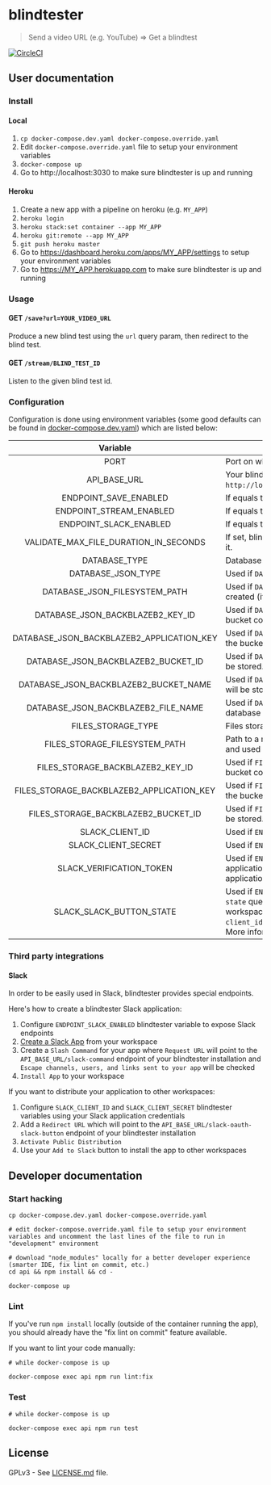 # blindtester

> Send a video URL (e.g. YouTube) => Get a blindtest

[![CircleCI](https://circleci.com/gh/Oliboy50/blindtester.svg?style=svg)](https://circleci.com/gh/Oliboy50/blindtester)

## User documentation

### Install

#### Local

1. `cp docker-compose.dev.yaml docker-compose.override.yaml`
1. Edit `docker-compose.override.yaml` file to setup your environment variables
1. `docker-compose up`
1. Go to http://localhost:3030 to make sure blindtester is up and running

#### Heroku

1. Create a new app with a pipeline on heroku (e.g. `MY_APP`)
1. `heroku login`
1. `heroku stack:set container --app MY_APP`
1. `heroku git:remote --app MY_APP`
1. `git push heroku master`
1. Go to https://dashboard.heroku.com/apps/MY_APP/settings to setup your environment variables
1. Go to https://MY_APP.herokuapp.com to make sure blindtester is up and running

### Usage

#### GET `/save?url=YOUR_VIDEO_URL`

Produce a new blind test using the `url` query param, then redirect to the blind test.

#### GET `/stream/BLIND_TEST_ID`

Listen to the given blind test id.

### Configuration

Configuration is done using environment variables (some good defaults can be found in [docker-compose.dev.yaml](docker-compose.dev.yaml)) which are listed below:

| Variable    | Description |
|:-----------:|-------------|
| PORT | Port on which the web server will listen (default value is `3030`) |
| API_BASE_URL | Your blindtester installation base URL used to programmatically build links (example: `http://localhost:3030`) |
| ENDPOINT_SAVE_ENABLED | If equals to `true`, the API will expose the `save` endpoint |
| ENDPOINT_STREAM_ENABLED | If equals to `true`, the API will expose the `stream` endpoint |
| ENDPOINT_SLACK_ENABLED | If equals to `true`, the API will expose special endpoints to be compatible with Slack. |
| VALIDATE_MAX_FILE_DURATION_IN_SECONDS | If set, blindtester will make sure the file duration is less than this limit before downloading it. |
| DATABASE_TYPE | Database type. Could be one of `json` (will store application data in a JSON object). |
| DATABASE_JSON_TYPE | Used if `DATABASE_TYPE` is `json`. Could be one of `filesystem` |
| DATABASE_JSON_FILESYSTEM_PATH | Used if `DATABASE_JSON_TYPE` is `filesystem`. Path to a readable/writable file which will be created (if it does not already exist) and used as database. |
| DATABASE_JSON_BACKBLAZEB2_KEY_ID | Used if `DATABASE_JSON_TYPE` is `backblazeb2`. Backblaze B2 key ID used to access the bucket containing the database. More information: [b2_authorize_account](https://www.backblaze.com/b2/docs/b2_authorize_account.html) |
| DATABASE_JSON_BACKBLAZEB2_APPLICATION_KEY | Used if `DATABASE_JSON_TYPE` is `backblazeb2`. Backblaze B2 application key used to access the bucket containing the database. More information: [b2_authorize_account](https://www.backblaze.com/b2/docs/b2_authorize_account.html) |
| DATABASE_JSON_BACKBLAZEB2_BUCKET_ID | Used if `DATABASE_JSON_TYPE` is `backblazeb2`. Backblaze B2 bucket ID where database will be stored. More information: [b2_update_bucket](https://www.backblaze.com/b2/docs/b2_update_bucket.html) |
| DATABASE_JSON_BACKBLAZEB2_BUCKET_NAME | Used if `DATABASE_JSON_TYPE` is `backblazeb2`. Backblaze B2 bucket name where database will be stored. More information: [b2_download_file_by_name](https://www.backblaze.com/b2/docs/b2_download_file_by_name.html) |
| DATABASE_JSON_BACKBLAZEB2_FILE_NAME | Used if `DATABASE_JSON_TYPE` is `backblazeb2`. Name of the file containing the JSON database in the bucket. More information: [b2_download_file_by_name](https://www.backblaze.com/b2/docs/b2_download_file_by_name.html) |
| FILES_STORAGE_TYPE | Files storage type. Could be one of `filesystem`, `backblazeb2` |
| FILES_STORAGE_FILESYSTEM_PATH | Path to a readable/writable directory which will be created (if it does not already exist) and used to store extracted audio files |
| FILES_STORAGE_BACKBLAZEB2_KEY_ID | Used if `FILES_STORAGE_TYPE` is `backblazeb2`. Backblaze B2 key ID used to access the bucket containing the audio files. More information: [b2_authorize_account](https://www.backblaze.com/b2/docs/b2_authorize_account.html) |
| FILES_STORAGE_BACKBLAZEB2_APPLICATION_KEY | Used if `FILES_STORAGE_TYPE` is `backblazeb2`. Backblaze B2 application key used to access the bucket containing the audio files. More information: [b2_authorize_account](https://www.backblaze.com/b2/docs/b2_authorize_account.html) |
| FILES_STORAGE_BACKBLAZEB2_BUCKET_ID | Used if `FILES_STORAGE_TYPE` is `backblazeb2`. Backblaze B2 bucket ID where audio files will be stored. More information: [b2_update_bucket](https://www.backblaze.com/b2/docs/b2_update_bucket.html) |
| SLACK_CLIENT_ID | Used if `ENDPOINT_SLACK_ENABLED` is `true`. Your Slack application "Client ID". |
| SLACK_CLIENT_SECRET | Used if `ENDPOINT_SLACK_ENABLED` is `true`. Your Slack application "Client Secret". |
| SLACK_VERIFICATION_TOKEN | Used if `ENDPOINT_SLACK_ENABLED` is `true`. If defined, this value must match your Slack application "Verification Token" to make sure incoming requests come from your Slack application. More information: [Slack verification token](https://api.slack.com/docs/token-types#verification) |
| SLACK_SLACK_BUTTON_STATE | Used if `ENDPOINT_SLACK_ENABLED` is `true`. If defined, this value must be the same as the `state` query param used in the request used to distribute your Slack application in a Slack workspace (e.g. `https://slack.com/oauth/authorize?client_id=YOUR_SLACK_CLIENT_ID&scope=commands&state=YOUR_SLACK_SLACK_BUTTON_STATE`). More information: [Slack button](https://api.slack.com/docs/slack-button) |

### Third party integrations

#### Slack

In order to be easily used in Slack, blindtester provides special endpoints.

Here's how to create a blindtester Slack application:

1. Configure `ENDPOINT_SLACK_ENABLED` blindtester variable to expose Slack endpoints
1. [Create a Slack App](https://api.slack.com/apps) from your workspace
1. Create a `Slash Command` for your app where `Request URL` will point to the `API_BASE_URL/slack-command` endpoint of your blindtester installation and `Escape channels, users, and links sent to your app` will be checked
1. `Install App` to your workspace

If you want to distribute your application to other workspaces:

1. Configure `SLACK_CLIENT_ID` and `SLACK_CLIENT_SECRET` blindtester variables using your Slack application credentials
1. Add a `Redirect URL` which will point to the `API_BASE_URL/slack-oauth-slack-button` endpoint of your blindtester installation
1. `Activate Public Distribution`
1. Use your `Add to Slack` button to install the app to other workspaces

## Developer documentation

### Start hacking

```shell
cp docker-compose.dev.yaml docker-compose.override.yaml

# edit docker-compose.override.yaml file to setup your environment variables and uncomment the last lines of the file to run in "development" environment

# download "node_modules" locally for a better developer experience (smarter IDE, fix lint on commit, etc.)
cd api && npm install && cd -

docker-compose up
```

### Lint

If you've run `npm install` locally (outside of the container running the app), you should already have the "fix lint on commit" feature available.

If you want to lint your code manually:

```shell
# while docker-compose is up

docker-compose exec api npm run lint:fix
```

### Test

```shell
# while docker-compose is up

docker-compose exec api npm run test
```

## License

GPLv3 - See [LICENSE.md](LICENSE.md) file.
